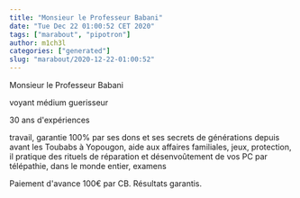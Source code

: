 ```yaml
---
title: "Monsieur le Professeur Babani"
date: "Tue Dec 22 01:00:52 CET 2020"
tags: ["marabout", "pipotron"]
author: m1ch3l
categories: ["generated"]
slug: "marabout/2020-12-22-01:00:52"
---
```


Monsieur le Professeur Babani

voyant médium guerisseur

30 ans d'expériences

travail, garantie 100% par ses dons et ses secrets de générations depuis avant les Toubabs à Yopougon, aide aux affaires familiales, jeux, protection, il pratique des rituels de réparation et désenvoûtement de vos PC par télépathie, dans le monde entier, examens

Paiement d'avance 100€ par CB. Résultats garantis.
